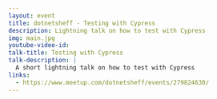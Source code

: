 ```yaml
---
layout: event
title: dotnetsheff - Testing with Cypress
description: Lightning talk on how to test with Cypress
img: main.jpg
youtube-video-id: 
talk-title: Testing with Cypress
talk-description: |
  A short lightning talk on how to test with Cypress
links:
  - https://www.meetup.com/dotnetsheff/events/279824630/
---
```

